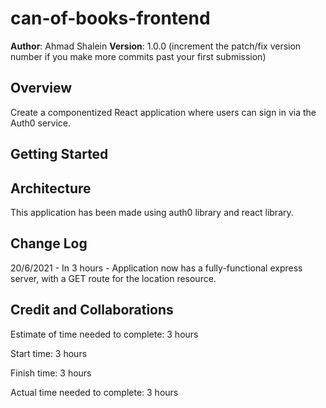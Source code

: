 # can-of-books-frontend

**Author**: Ahmad Shalein
**Version**: 1.0.0 (increment the patch/fix version number if you make more commits past your first submission)

## Overview
Create a componentized React application where users can sign in via the Auth0 service.

## Getting Started
<!-- What are the steps that a user must take in order to build this app on their own machine and get it running? -->

## Architecture
This application has been made using auth0 library and react library.

## Change Log
20/6/2021 - In 3 hours - Application now has a fully-functional express server, with a GET route for the location resource.

## Credit and Collaborations
Estimate of time needed to complete: 3 hours

Start time: 3 hours

Finish time: 3 hours

Actual time needed to complete: 3 hours
